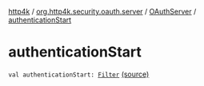 [http4k](../../index.md) / [org.http4k.security.oauth.server](../index.md) / [OAuthServer](index.md) / [authenticationStart](./authentication-start.md)

# authenticationStart

`val authenticationStart: `[`Filter`](../../org.http4k.core/-filter/index.md) [(source)](https://github.com/http4k/http4k/blob/master/http4k-security-oauth/src/main/kotlin/org/http4k/security/oauth/server/OAuthServer.kt#L92)
